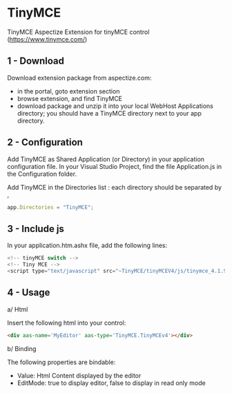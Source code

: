 # TinyMCE
TinyMCE Aspectize Extension for tinyMCE control (https://www.tinymce.com/)

## 1 - Download

Download extension package from aspectize.com:
- in the portal, goto extension section
- browse extension, and find TinyMCE
- download package and unzip it into your local WebHost Applications directory; you should have a TinyMCE directory next to your app directory.

## 2 - Configuration

Add TinyMCE as Shared Application (or Directory) in your application configuration file.
In your Visual Studio Project, find the file Application.js in the Configuration folder.

Add TinyMCE in the Directories list : each directory should be separated by ,
```javascript
app.Directories = "TinyMCE";
```

## 3 - Include js

In your application.htm.ashx file, add the following lines:
```javascript
<!-- tinyMCE switch -->
<!-- Tiny MCE -->
<script type="text/javascript" src="~TinyMCE/tinyMCEV4/js/tinymce_4.1.9/tinymce.min.js"></script>
```

## 4 - Usage

a/ Html

Insert the following html into your control:
```html
<div aas-name='MyEditor' aas-type='TinyMCE.TinyMCEv4'></div>
```

b/ Binding

The following properties are bindable:
- Value: Html Content displayed by the editor
- EditMode: true to display editor, false to display in read only mode

